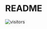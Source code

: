 # README



![visitors](https://visitor-badge.laobi.icu/badge?page_id=Evolutionary-Intelligence.pypop)
